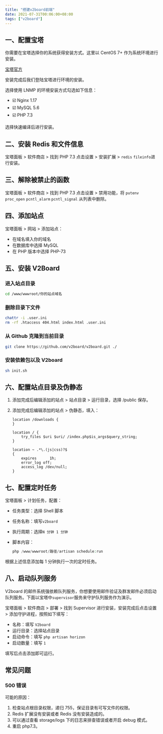 ```yaml
---
title: "搭建v2board前端"
date: 2021-07-31T00:06:00+08:00
tags: ["v2board"]
---
```


## 一、配置宝塔

你需要在宝塔选择你的系统获得安装方式。这里以 CentOS 7+ 作为系统环境进行安装。

[宝塔官方](https://www.bt.cn/bbs/thread-19376-1-1.html)

安装完成后我们登陆宝塔进行环境的安装。

选择使用 LNMP 的环境安装方式勾选如下信息：

- ☑️ Nginx 1.17
- ☑️ MySQL 5.6
- ☑️ PHP 7.3

选择快速编译后进行安装。

## 二、安装 Redis 和文件信息

宝塔面板 > 软件商店 > 找到 PHP 7.3 点击设置 > 安装扩展 > `redis` `fileinfo`进行安装。

## 三、解除被禁止的函数

宝塔面板 > 软件商店 > 找到 PHP 7.3 点击设置 > 禁用功能，将 `putenv` `proc_open` `pcntl_alarm` `pcntl_signal` 从列表中删除。

## 四、添加站点

宝塔面板 > 网站 > 添加站点：

- 在域名填入你的域名
- 在数据库中选择 MySQL
- 在 PHP 版本中选择 PHP-73

## 五、安装 V2Board

### 进入站点目录

```bash
cd /www/wwwroot/你的站点域名
```

### 删除目录下文件

```bash
chattr -i .user.ini
rm -rf .htaccess 404.html index.html .user.ini
```

### 从 Github 克隆到当前目录

```bash
git clone https://github.com/v2board/v2board.git ./
```

### 安装依赖包以及 V2board

```bash
sh init.sh
```

## 六、配置站点目录及伪静态

1. 添加完成后编辑添加的站点 > 站点目录 > 运行目录，选择 /public 保存。
2. 添加完成后编辑添加的站点 > 伪静态，填入：

   ```nginx
   location /downloads {
   }

   location / {
       try_files $uri $uri/ /index.php$is_args$query_string;
   }

   location ~ .*\.(js|css)?$
   {
       expires      1h;
       error_log off;
       access_log /dev/null;
   }
   ```

## 七、配置定时任务

宝塔面板 > 计划任务，配置：

- 任务类型：选择 Shell 脚本
- 任务名称：填写`v2board`
- 执行周期：选择`N 分钟 1 分钟`
- 脚本内容：

  ```php
  php /www/wwwroot/路径/artisan schedule:run
  ```

根据上述信息添加每 1 分钟执行一次的定时任务。

## 八、启动队列服务

V2board 的邮件系统强依赖队列服务，你想要使用邮件验证及群发邮件必须启动队列服务。下面以宝塔中`supervisor`服务来守护队列服务作为演示。

宝塔面板 > 软件商店 > 部署 > 找到 Supervisor 进行安装，安装完成后点击设置 > 添加守护进程，按照如下填写：

- 名称：填写 `V2board`
- 运行目录：选择站点目录
- 启动命令：填写 `php artisan horizon`
- 启动数量：填写 `1`

填写后点击添加即可运行。

## 常见问题

### 500 错误

可能的原因：

1. 检查站点根目录权限，递归 755，保证目录有可写文件的权限。
2. Redis 扩展没有安装或者 Redis 没有安装造成的。
3. 可以通过查看 storage/logs 下的日志来排查错误或者开启 debug 模式。
4. 重启 php7.3。

